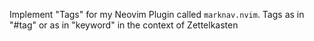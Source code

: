 Implement "Tags" for my Neovim Plugin called `marknav.nvim`.
Tags as in "#tag" or as in "keyword" in the context of Zettelkasten
